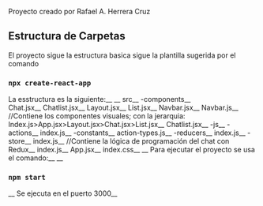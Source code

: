 Proyecto creado por Rafael A. Herrera Cruz

## Estructura de Carpetas

El proyecto sigue la estructura basica sigue la plantilla sugerida por el comando 
### `npx create-react-app`

La esstructura es la siguiente:__
__
src__
    -components__                 
        Chat.jsx__
        Chatlist.jsx__
        Layout.jsx__
        List.jsx__
        Navbar.jsx__                                                                                  Navbar.js__
                            //Contiene los componentes visuales; con la jerarquia: Index.js>App.jsx>Layout.jsx>Chat.jsx>List.jsx__
                                                                                                                Chatlist.jsx__
    -js__
        -actions__
            index.js__
        -constants__
            action-types.js__
        -reducers__
            index.js__
        -store__
            index.js__
                            //Contiene la lógica de programación del chat con Redux__
index.js__
App.jsx__
index.css__
        __
Para ejecutar el proyecto se usa el comando:__
__
### `npm start`
__
Se ejecuta en el puerto 3000__
